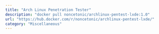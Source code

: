 ```yaml
---
title: "Arch Linux Penetration Tester"
description: "docker pull noncetonic/archlinux-pentest-lxde:1.0"
url: "https://hub.docker.com/r/noncetonic/archlinux-pentest-lxde/"
category: "Miscellaneous"
---
```

